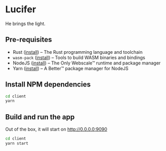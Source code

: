 # Lucifer

He brings the light.

## Pre-requisites

-   Rust ([install](https://rustup.rs/)) – The Rust programming language and toolchain
-   `wasm-pack` ([install](https://rustwasm.github.io/wasm-pack/installer/)) – Tools to build WASM binaries and bindings
-   NodeJS ([install](https://nodejs.org/en/download/package-manager/)) – The Only Webscale™ runtime and package manager
-   Yarn ([install](https://yarnpkg.com/getting-started/install)) – A Better™ package manager for NodeJS

## Install NPM dependencies

```bash
cd client
yarn
```

## Build and run the app

Out of the box, it will start on http://0.0.0.0:9090

```bash
cd client
yarn start
```
